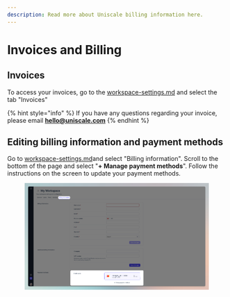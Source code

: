 ```yaml
---
description: Read more about Uniscale billing information here.
---
```


# Invoices and Billing

## Invoices

To access your invoices, go to the [workspace-settings.md](workspace-administration/manage-workspaces/workspace-settings.md "mention") and select the tab "Invoices"

{% hint style="info" %}
If you have any questions regarding your invoice, please email **hello@uniscale.com**  &#x20;
{% endhint %}



## Editing billing information and payment methods

Go to [workspace-settings.md](workspace-administration/manage-workspaces/workspace-settings.md "mention")and select "Billing information". Scroll to the bottom of the page and select "**+ Manage payment methods**". Follow the instructions on the screen to update your payment methods.

<figure><img src=".gitbook/assets/CleanShot 2024-04-04 at 12.48.35.png" alt=""><figcaption></figcaption></figure>



